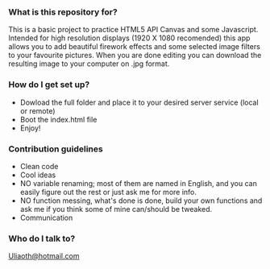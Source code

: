 ### What is this repository for? ###

This is a basic project to practice HTML5 API Canvas and some Javascript.
Intended for high resolution displays (1920 X 1080 recomended) this app allows you to add beautiful
firework effects and some selected image filters to your favourite pictures.
When you are done editing you can download the resulting image to your computer on .jpg format.

### How do I get set up? ###

* Dowload the full folder and place it to your desired server service (local or remote)
* Boot the index.html file
* Enjoy!

### Contribution guidelines ###

* Clean code
* Cool ideas
* NO variable renaming; most of them are named in English, and you can easily figure out the rest or just ask me for more info.
* NO function messing, what's done is done, build your own functions and ask me if you think some of mine can/should be tweaked.
* Communication

### Who do I talk to? ###

Uliaoth@hotmail.com
